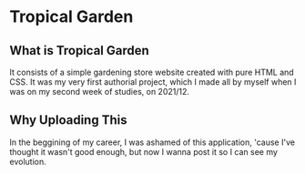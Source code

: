 <h1>Tropical Garden </h1>

<h2>What is Tropical Garden</h2>
<p>It consists of a simple gardening store website created with pure HTML and CSS. It was my very first authorial project, which I made all by myself when I was on my second week of studies, on 2021/12.</p>

<h2>Why Uploading This</h2>
<p>In the beggining of my career, I was ashamed of this application, 'cause I've thought it wasn't good enough, but now I wanna post it so I can see my evolution.</p>


